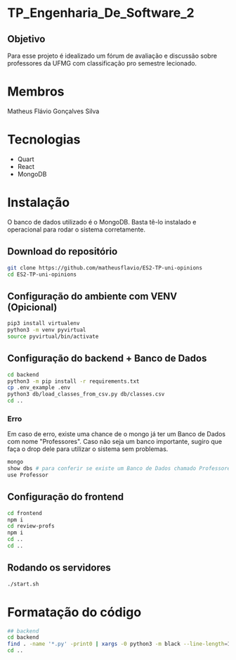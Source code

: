 # TP_Engenharia_De_Software_2
## Objetivo
Para esse projeto é idealizado um fórum de avaliação e discussão sobre professores da UFMG com classificação pro semestre lecionado.

# Membros
Matheus Flávio Gonçalves Silva

# Tecnologias
- Quart
- React
- MongoDB

# Instalação
O banco de dados utilizado é o MongoDB. Basta tê-lo instalado e operacional para rodar o sistema corretamente.

## Download do repositório
```bash
git clone https://github.com/matheusflavio/ES2-TP-uni-opinions
cd ES2-TP-uni-opinions
```

## Configuração do ambiente com VENV (Opicional)
```bash
pip3 install virtualenv
python3 -m venv pyvirtual
source pyvirtual/bin/activate
```

## Configuração do backend + Banco de Dados
```bash
cd backend
python3 -m pip install -r requirements.txt
cp .env_example .env
python3 db/load_classes_from_csv.py db/classes.csv
cd ..
```

### Erro
Em caso de erro, existe uma chance de o mongo já ter um Banco de Dados com nome "Professores".
Caso não seja um banco importante, sugiro que faça o drop dele para utilizar o sistema sem problemas.

```bash
mongo
show dbs # para conferir se existe um Banco de Dados chamado Professores
use Professor
```

## Configuração do frontend
```bash
cd frontend
npm i
cd review-profs
npm i
cd ..
cd ..

```

## Rodando os servidores
```bash
./start.sh
```

# Formatação do código
```bash
## backend
cd backend
find . -name '*.py' -print0 | xargs -0 python3 -m black --line-length=120
cd ..
```